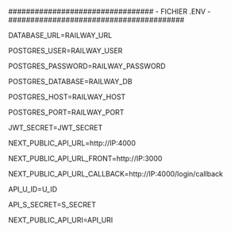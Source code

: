 ################################# - FICHIER .ENV - ######################################## 

DATABASE_URL=RAILWAY_URL

POSTGRES_USER=RAILWAY_USER

POSTGRES_PASSWORD=RAILWAY_PASSWORD

POSTGRES_DATABASE=RAILWAY_DB

POSTGRES_HOST=RAILWAY_HOST

POSTGRES_PORT=RAILWAY_PORT

JWT_SECRET=JWT_SECRET

NEXT_PUBLIC_API_URL=http://IP:4000

NEXT_PUBLIC_API_URL_FRONT=http://IP:3000

NEXT_PUBLIC_API_URL_CALLBACK=http://IP:4000/login/callback

API_U_ID=U_ID

API_S_SECRET=S_SECRET

NEXT_PUBLIC_API_URI=API_URI

